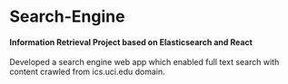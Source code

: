 # Search-Engine
#### Information Retrieval Project based on Elasticsearch and React
Developed a search engine web app which enabled full text search with content crawled from ics.uci.edu domain.
